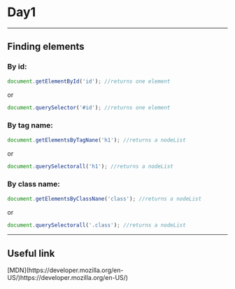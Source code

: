 <h1>Day1</h1>
<hr>
<h2>Finding elements</h2>
<h3>By id:</h3>

```javascript
document.getElementById('id'); //returns one element
```
or
```javascript
document.querySelector('#id'); //returns one element
```

<h3>By tag name:</h3>

```javascript
document.getElementsByTagNane('h1'); //returns a nodeList
```
or 
```javascript
document.querySelectorall('h1'); //returns a nodeList
```

<h3>By class name:</h3>

```javascript
document.getElementsByClassNane('class'); //returns a nodeList
```
or 
```javascript
document.querySelectorall('.class'); //returns a nodeList
```
<hr>
<h2>Useful link</h2>
[MDN](https://developer.mozilla.org/en-US/)https://developer.mozilla.org/en-US/)

